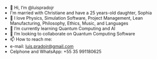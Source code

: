 - 👋 Hi, I’m @luispradojr
- I'm married with Christiane and have a 25 years-old daughter, Sophia
- 👀 I love Physics, Simulation Software, Project Management, Lean Manufacturing, Philosophy, Ethics, Music, and Languages
- 🌱 I’m currently learning Quantum Computing and AI
- 💞️ I’m looking to collaborate on Quantum Computing Software
- 📫 How to reach me: 
- e-mail: luis.pradojr@gmail.com
- Celphone and WhatsApp: +55 35 991180625

<!---
luispradojr/luispradojr is a ✨ special ✨ repository because its `README.md` (this file) appears on your GitHub profile.
You can click the Preview link to take a look at your changes.
--->
